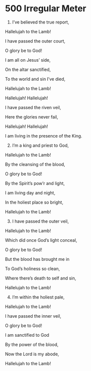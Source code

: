 # 500 Irregular Meter

1.  I’ve believed the true report,

Hallelujah to the Lamb!

I have passed the outer court,

O glory be to God!

I am all on Jesus’ side,

On the altar sanctified,

To the world and sin I’ve died,

Hallelujah to the Lamb!

Hallelujah! Hallelujah!

I have passed the riven veil,

Here the glories never fail,

Hallelujah! Hallelujah!

I am living in the presence of the King.

2.  I’m a king and priest to God,

Hallelujah to the Lamb!

By the cleansing of the blood,

O glory be to God!

By the Spirit’s pow’r and light,

I am living day and night,

In the holiest place so bright,

Hallelujah to the Lamb!

3.  I have passed the outer veil,

Hallelujah to the Lamb!

Which did once God’s light conceal,

O glory be to God!

But the blood has brought me in

To God’s holiness so clean,

Where there’s death to self and sin,

Hallelujah to the Lamb!

4.  I’m within the holiest pale,

Hallelujah to the Lamb!

I have passed the inner veil,

O glory be to God!

I am sanctified to God

By the power of the blood,

Now the Lord is my abode,

Hallelujah to the Lamb!


